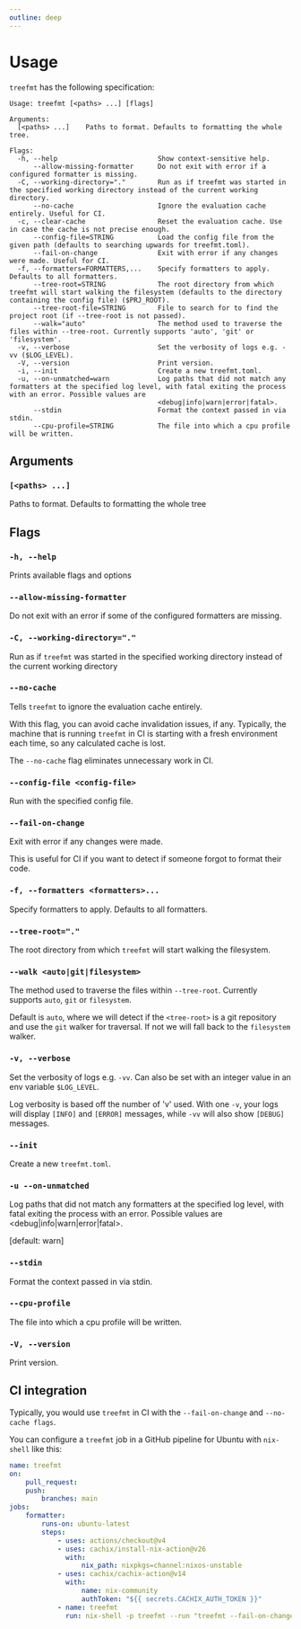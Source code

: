 ```yaml
---
outline: deep
---
```


# Usage

`treefmt` has the following specification:

```
Usage: treefmt [<paths> ...] [flags]

Arguments:
  [<paths> ...]    Paths to format. Defaults to formatting the whole tree.

Flags:
  -h, --help                         Show context-sensitive help.
      --allow-missing-formatter      Do not exit with error if a configured formatter is missing.
  -C, --working-directory="."        Run as if treefmt was started in the specified working directory instead of the current working directory.
      --no-cache                     Ignore the evaluation cache entirely. Useful for CI.
  -c, --clear-cache                  Reset the evaluation cache. Use in case the cache is not precise enough.
      --config-file=STRING           Load the config file from the given path (defaults to searching upwards for treefmt.toml).
      --fail-on-change               Exit with error if any changes were made. Useful for CI.
  -f, --formatters=FORMATTERS,...    Specify formatters to apply. Defaults to all formatters.
      --tree-root=STRING             The root directory from which treefmt will start walking the filesystem (defaults to the directory containing the config file) ($PRJ_ROOT).
      --tree-root-file=STRING        File to search for to find the project root (if --tree-root is not passed).
      --walk="auto"                  The method used to traverse the files within --tree-root. Currently supports 'auto', 'git' or 'filesystem'.
  -v, --verbose                      Set the verbosity of logs e.g. -vv ($LOG_LEVEL).
  -V, --version                      Print version.
  -i, --init                         Create a new treefmt.toml.
  -u, --on-unmatched=warn            Log paths that did not match any formatters at the specified log level, with fatal exiting the process with an error. Possible values are
                                     <debug|info|warn|error|fatal>.
      --stdin                        Format the context passed in via stdin.
      --cpu-profile=STRING           The file into which a cpu profile will be written.
```

## Arguments

### `[<paths> ...]`

Paths to format. Defaults to formatting the whole tree

## Flags

### `-h, --help`

Prints available flags and options

### `--allow-missing-formatter`

Do not exit with an error if some of the configured formatters are missing.

### `-C, --working-directory="."`

Run as if `treefmt` was started in the specified working directory instead of the current working directory

### `--no-cache`

Tells `treefmt` to ignore the evaluation cache entirely.

With this flag, you can avoid cache invalidation issues, if any. Typically, the machine that is running `treefmt` in
CI is starting with a fresh environment each time, so any calculated cache is lost.

The `--no-cache` flag eliminates unnecessary work in CI.

### `--config-file <config-file>`

Run with the specified config file.

### `--fail-on-change`

Exit with error if any changes were made.

This is useful for CI if you want to detect if someone forgot to format their code.

### `-f, --formatters <formatters>...`

Specify formatters to apply. Defaults to all formatters.

### `--tree-root="."`

The root directory from which `treefmt` will start walking the filesystem.

### `--walk <auto|git|filesystem>`

The method used to traverse the files within `--tree-root`. Currently supports `auto`, `git` or `filesystem`.

Default is `auto`, where we will detect if the `<tree-root>` is a git repository and use the `git` walker for
traversal. If not we will fall back to the `filesystem` walker.

### `-v, --verbose`

Set the verbosity of logs e.g. `-vv`. Can also be set with an integer value in an env variable `$LOG_LEVEL`.

Log verbosity is based off the number of 'v' used. With one `-v`, your logs will display `[INFO]` and `[ERROR]` messages,
while `-vv` will also show `[DEBUG]` messages.

### `--init`

Create a new `treefmt.toml`.

### `-u --on-unmatched`

Log paths that did not match any formatters at the specified log level, with fatal exiting the process with an error. Possible values are <debug|info|warn|error|fatal>.

[default: warn]

### `--stdin`

Format the context passed in via stdin.

### `--cpu-profile`

The file into which a cpu profile will be written.

### `-V, --version`

Print version.

## CI integration

Typically, you would use `treefmt` in CI with the `--fail-on-change` and `--no-cache flags`.

You can configure a `treefmt` job in a GitHub pipeline for Ubuntu with `nix-shell` like this:

```yaml
name: treefmt
on:
    pull_request:
    push:
        branches: main
jobs:
    formatter:
        runs-on: ubuntu-latest
        steps:
            - uses: actions/checkout@v4
            - uses: cachix/install-nix-action@v26
              with:
                  nix_path: nixpkgs=channel:nixos-unstable
            - uses: cachix/cachix-action@v14
              with:
                  name: nix-community
                  authToken: "${{ secrets.CACHIX_AUTH_TOKEN }}"
            - name: treefmt
              run: nix-shell -p treefmt --run "treefmt --fail-on-change --no-cache"
```
